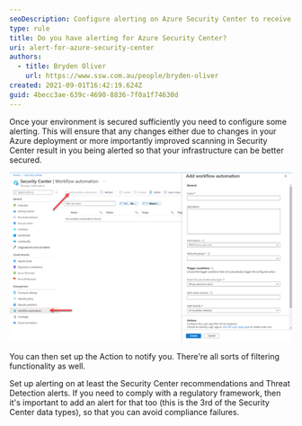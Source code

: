 ```yaml
---
seoDescription: Configure alerting on Azure Security Center to receive notifications of changes and potential security threats, ensuring your infrastructure remains secure.
type: rule
title: Do you have alerting for Azure Security Center?
uri: alert-for-azure-security-center
authors:
  - title: Bryden Oliver
    url: https://www.ssw.com.au/people/bryden-oliver
created: 2021-09-01T16:42:19.624Z
guid: 4becc3ae-639c-4690-8836-7f0a1f74630d
---
```


Once your environment is secured sufficiently you need to configure some alerting.
This will ensure that any changes either due to changes in your Azure deployment or more importantly improved scanning in Security Center result in you being alerted so that your infrastructure can be better secured.

<!--endintro-->

![Figure: To configure alerting try this](azure-security-center-alert.png)

You can then set up the Action to notify you. There're all sorts of filtering functionality as well.

Set up alerting on at least the Security Center recommendations and Threat Detection alerts. If you need to comply with a regulatory framework, then it's important to add an alert for that too (this is the 3rd of the Security Center data types), so that you can avoid compliance failures.
